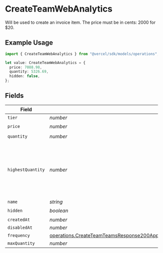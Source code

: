 # CreateTeamWebAnalytics

Will be used to create an invoice item. The price must be in cents: 2000 for $20.

## Example Usage

```typescript
import { CreateTeamWebAnalytics } from "@vercel/sdk/models/operations";

let value: CreateTeamWebAnalytics = {
  price: 7088.98,
  quantity: 5326.69,
  hidden: false,
};
```

## Fields

| Field                                                                                                                                                                                                                                | Type                                                                                                                                                                                                                                 | Required                                                                                                                                                                                                                             | Description                                                                                                                                                                                                                          |
| ------------------------------------------------------------------------------------------------------------------------------------------------------------------------------------------------------------------------------------ | ------------------------------------------------------------------------------------------------------------------------------------------------------------------------------------------------------------------------------------ | ------------------------------------------------------------------------------------------------------------------------------------------------------------------------------------------------------------------------------------ | ------------------------------------------------------------------------------------------------------------------------------------------------------------------------------------------------------------------------------------ |
| `tier`                                                                                                                                                                                                                               | *number*                                                                                                                                                                                                                             | :heavy_minus_sign:                                                                                                                                                                                                                   | N/A                                                                                                                                                                                                                                  |
| `price`                                                                                                                                                                                                                              | *number*                                                                                                                                                                                                                             | :heavy_check_mark:                                                                                                                                                                                                                   | N/A                                                                                                                                                                                                                                  |
| `quantity`                                                                                                                                                                                                                           | *number*                                                                                                                                                                                                                             | :heavy_check_mark:                                                                                                                                                                                                                   | N/A                                                                                                                                                                                                                                  |
| `highestQuantity`                                                                                                                                                                                                                    | *number*                                                                                                                                                                                                                             | :heavy_minus_sign:                                                                                                                                                                                                                   | The highest quantity in the current period. Used to render the correct enable/disable UI for add-ons.                                                                                                                                |
| `name`                                                                                                                                                                                                                               | *string*                                                                                                                                                                                                                             | :heavy_minus_sign:                                                                                                                                                                                                                   | N/A                                                                                                                                                                                                                                  |
| `hidden`                                                                                                                                                                                                                             | *boolean*                                                                                                                                                                                                                            | :heavy_check_mark:                                                                                                                                                                                                                   | N/A                                                                                                                                                                                                                                  |
| `createdAt`                                                                                                                                                                                                                          | *number*                                                                                                                                                                                                                             | :heavy_minus_sign:                                                                                                                                                                                                                   | N/A                                                                                                                                                                                                                                  |
| `disabledAt`                                                                                                                                                                                                                         | *number*                                                                                                                                                                                                                             | :heavy_minus_sign:                                                                                                                                                                                                                   | N/A                                                                                                                                                                                                                                  |
| `frequency`                                                                                                                                                                                                                          | [operations.CreateTeamTeamsResponse200ApplicationJSONResponseBodyBillingInvoiceItemsWebAnalyticsFrequency](../../models/operations/createteamteamsresponse200applicationjsonresponsebodybillinginvoiceitemswebanalyticsfrequency.md) | :heavy_minus_sign:                                                                                                                                                                                                                   | N/A                                                                                                                                                                                                                                  |
| `maxQuantity`                                                                                                                                                                                                                        | *number*                                                                                                                                                                                                                             | :heavy_minus_sign:                                                                                                                                                                                                                   | N/A                                                                                                                                                                                                                                  |